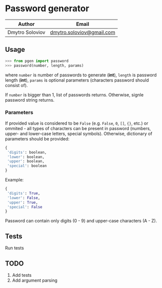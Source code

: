 # Password generator

|Author|Email|
|-|-|
|Dmytro Soloviov|[dmytro.soloviov@gmail.com](dmytro.soloviov@gmail.com)|

## Usage

```python
>>> from pgen import password
>>> password(number, length, params)
```

where `number` is number of passwords to generate (**int**), `length` is password length (**int**), `params` is optional parameters (characters password should consist of).

If `number` is bigger than 1, list of passwords returns. Otherwise, signle password string returns.

### Parameters

If provided value is considered to be `False` (e.g. `False`, `0`, `[]`, `{}`, etc.) or ommited - all types of characters can be present in password (numbers, upper- and lower-case letters, special symbols). Otherwise, dictionary of parameters should be provided:

```python
{
 'digits': boolean,
 'lower': boolean,
 'upper': boolean,
 'special': boolean
}
```

Example:

```python
{
 'digits': True,
 'lower': False,
 'upper': True,
 'special': False
}
```

Password can contain only digits (0 - 9) and upper-case characters (A - Z).

## Tests

Run tests

## TODO

1. Add tests
2. Add argument parsing

